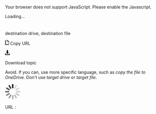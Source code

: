 Your browser does not support JavaScript. Please enable the Javascript.

Loading...

# 

destination drive, destination file

![Copy URL](destination-drive-destination-file_files/Copy.png)
Copy URL

![Download](destination-drive-destination-file_files/Download.png)

Download topic

Avoid. If you can, use more specific language, such as *copy the file to OneDrive.* Don't use *target drive* or *target file*. 

![In progress](destination-drive-destination-file_files/activity-large.gif)

URL :
